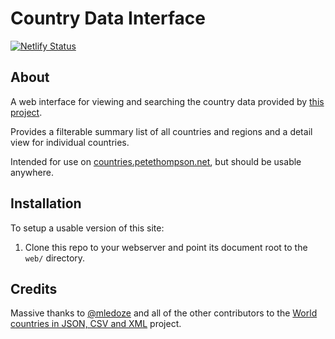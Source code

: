 # Country Data Interface

[![Netlify Status](https://api.netlify.com/api/v1/badges/3b27b6e5-2f20-4b77-988d-e0b6bdce8004/deploy-status)](https://app.netlify.com/sites/countries-petethompson-net/deploys)

## About

A web interface for viewing and searching the country data provided by [this project][1].

Provides a filterable summary list of all countries and regions and a detail view for individual countries.

Intended for use on [countries.petethompson.net][2], but should be usable anywhere.

## Installation

To setup a usable version of this site:

1. Clone this repo to your webserver and point its document root to the `web/` directory.

## Credits

Massive thanks to [@mledoze][3] and all of the other contributors to the [World countries in JSON, CSV and XML][1] project.

[1]: https://github.com/mledoze/countries
[2]: http://countries.petethompson.net
[3]: https://github.com/mledoze
